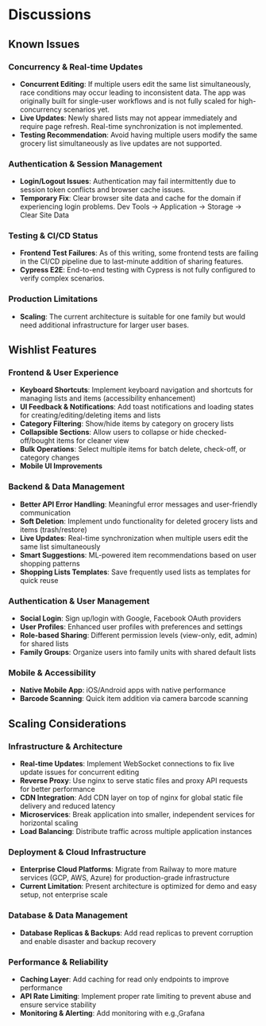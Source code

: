 # Discussions

## Known Issues

### Concurrency & Real-time Updates

- **Concurrent Editing**: If multiple users edit the same list simultaneously, race conditions may occur leading to inconsistent data. The app was originally built for single-user workflows and is not fully scaled for high-concurrency scenarios yet.
- **Live Updates**: Newly shared lists may not appear immediately and require page refresh. Real-time synchronization is not implemented.
- **Testing Recommendation**: Avoid having multiple users modify the same grocery list simultaneously as live updates are not supported.

### Authentication & Session Management

- **Login/Logout Issues**: Authentication may fail intermittently due to session token conflicts and browser cache issues.
- **Temporary Fix**: Clear browser site data and cache for the domain if experiencing login problems. Dev Tools -> Application -> Storage -> Clear Site Data

### Testing & CI/CD Status

- **Frontend Test Failures**: As of this writing, some frontend tests are failing in the CI/CD pipeline due to last-minute addition of sharing features.
- **Cypress E2E**: End-to-end testing with Cypress is not fully configured to verify complex scenarios.

### Production Limitations

- **Scaling**: The current architecture is suitable for one family but would need additional infrastructure for larger user bases.

## Wishlist Features

### Frontend & User Experience

- **Keyboard Shortcuts**: Implement keyboard navigation and shortcuts for managing lists and items (accessibility enhancement)
- **UI Feedback & Notifications**: Add toast notifications and loading states for creating/editing/deleting items and lists
- **Category Filtering**: Show/hide items by category on grocery lists
- **Collapsible Sections**: Allow users to collapse or hide checked-off/bought items for cleaner view
- **Bulk Operations**: Select multiple items for batch delete, check-off, or category changes
- **Mobile UI Improvements**

### Backend & Data Management

- **Better API Error Handling**: Meaningful error messages and user-friendly communication
- **Soft Deletion**: Implement undo functionality for deleted grocery lists and items (trash/restore)
- **Live Updates**: Real-time synchronization when multiple users edit the same list simultaneously
- **Smart Suggestions**: ML-powered item recommendations based on user shopping patterns
- **Shopping Lists Templates**: Save frequently used lists as templates for quick reuse

### Authentication & User Management

- **Social Login**: Sign up/login with Google, Facebook OAuth providers
- **User Profiles**: Enhanced user profiles with preferences and settings
- **Role-based Sharing**: Different permission levels (view-only, edit, admin) for shared lists
- **Family Groups**: Organize users into family units with shared default lists

### Mobile & Accessibility

- **Native Mobile App**: iOS/Android apps with native performance
- **Barcode Scanning**: Quick item addition via camera barcode scanning

## Scaling Considerations

### Infrastructure & Architecture

- **Real-time Updates**: Implement WebSocket connections to fix live update issues for concurrent editing
- **Reverse Proxy**: Use nginx to serve static files and proxy API requests for better performance
- **CDN Integration**: Add CDN layer on top of nginx for global static file delivery and reduced latency
- **Microservices**: Break application into smaller, independent services for horizontal scaling
- **Load Balancing**: Distribute traffic across multiple application instances

### Deployment & Cloud Infrastructure

- **Enterprise Cloud Platforms**: Migrate from Railway to more mature services (GCP, AWS, Azure) for production-grade infrastructure
- **Current Limitation**: Present architecture is optimized for demo and easy setup, not enterprise scale

### Database & Data Management

- **Database Replicas & Backups**: Add read replicas to prevent corruption and enable disaster and backup recovery

### Performance & Reliability

- **Caching Layer**: Add caching for read only endpoints to improve performance
- **API Rate Limiting**: Implement proper rate limiting to prevent abuse and ensure service stability
- **Monitoring & Alerting**: Add monitoring with e.g.,Grafana

